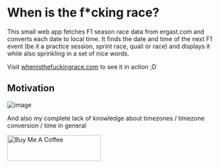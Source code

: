 # When is the f\*cking race?

This small web app fetches F1 season race data from ergast.com and converts each date to local time. It finds the date
and time of the next F1 event (be it a practice session, sprint race, quali or race) and displays it while also
sprinkling in a set of nice words.

Visit [whenisthefuckingrace.com](https://whenisthefuckingrace.com) to see it in action ;D

## Motivation

![image](https://user-images.githubusercontent.com/55885044/182022906-d7f5af13-1a1a-47d4-916c-752c6627c2a4.png)

And also my complete lack of knowledge about timezones / timezone conversion / time in general

<a href="https://www.buymeacoffee.com/joachimmaksim" target="_blank"><img src="https://cdn.buymeacoffee.com/buttons/v2/default-yellow.png" alt="Buy Me A Coffee" style="height: 60px !important;width: 217px !important;" ></a>
